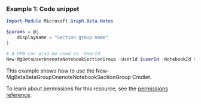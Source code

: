 ### Example 1: Code snippet

```powershellImport-Module Microsoft.Graph.Beta.Notes

$params = @{
	displayName = "Section group name"
}

# A UPN can also be used as -UserId.
New-MgBetaUserOnenoteNotebookSectionGroup -UserId $userId -NotebookId $notebookId -BodyParameter $params
```
This example shows how to use the New-MgBetaBetaGroupOnenoteNotebookSectionGroup Cmdlet.
To learn about permissions for this resource, see the [permissions reference](/graph/permissions-reference).

